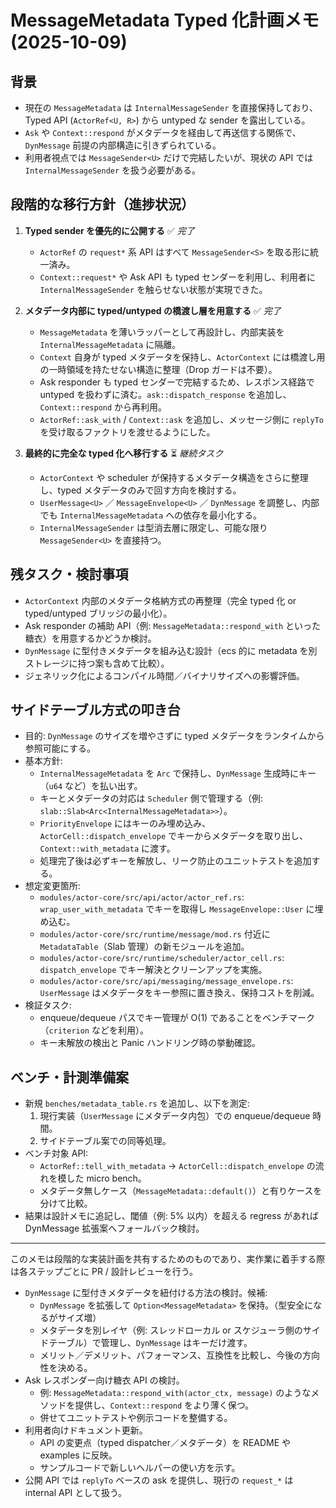 # MessageMetadata Typed 化計画メモ (2025-10-09)

## 背景
- 現在の `MessageMetadata` は `InternalMessageSender` を直接保持しており、Typed API (`ActorRef<U, R>`) から untyped な sender を露出している。
- `Ask` や `Context::respond` がメタデータを経由して再送信する関係で、`DynMessage` 前提の内部構造に引きずられている。
- 利用者視点では `MessageSender<U>` だけで完結したいが、現状の API では `InternalMessageSender` を扱う必要がある。

## 段階的な移行方針（進捗状況）
1. **Typed sender を優先的に公開する** ✅ *完了*
   - `ActorRef` の `request*` 系 API はすべて `MessageSender<S>` を取る形に統一済み。
   - `Context::request*` や Ask API も typed センダーを利用し、利用者に `InternalMessageSender` を触らせない状態が実現できた。

2. **メタデータ内部に typed/untyped の橋渡し層を用意する** ✅ *完了*
   - `MessageMetadata` を薄いラッパーとして再設計し、内部実装を `InternalMessageMetadata` に隔離。
   - `Context` 自身が typed メタデータを保持し、`ActorContext` には橋渡し用の一時領域を持たせない構造に整理（Drop ガードは不要）。
   - Ask responder も typed センダーで完結するため、レスポンス経路で untyped を扱わずに済む。`ask::dispatch_response` を追加し、`Context::respond` から再利用。
   - `ActorRef::ask_with` / `Context::ask` を追加し、メッセージ側に `replyTo` を受け取るファクトリを渡せるようにした。

3. **最終的に完全な typed 化へ移行する** ⏳ *継続タスク*
   - `ActorContext` や scheduler が保持するメタデータ構造をさらに整理し、typed メタデータのみで回す方向を検討する。
   - `UserMessage<U>` ／ `MessageEnvelope<U>` ／ `DynMessage` を調整し、内部でも `InternalMessageMetadata` への依存を最小化する。
   - `InternalMessageSender` は型消去層に限定し、可能な限り `MessageSender<U>` を直接持つ。

## 残タスク・検討事項
- `ActorContext` 内部のメタデータ格納方式の再整理（完全 typed 化 or typed/untyped ブリッジの最小化）。
- Ask responder の補助 API（例: `MessageMetadata::respond_with` といった糖衣）を用意するかどうか検討。
- `DynMessage` に型付きメタデータを組み込む設計（ecs 的に metadata を別ストレージに持つ案も含めて比較）。
- ジェネリック化によるコンパイル時間／バイナリサイズへの影響評価。

## サイドテーブル方式の叩き台
- 目的: `DynMessage` のサイズを増やさずに typed メタデータをランタイムから参照可能にする。
- 基本方針:
  - `InternalMessageMetadata` を `Arc` で保持し、`DynMessage` 生成時にキー（`u64` など）を払い出す。
  - キーとメタデータの対応は `Scheduler` 側で管理する（例: `slab::Slab<Arc<InternalMessageMetadata>>`）。
  - `PriorityEnvelope` にはキーのみ埋め込み、`ActorCell::dispatch_envelope` でキーからメタデータを取り出し、`Context::with_metadata` に渡す。
  - 処理完了後は必ずキーを解放し、リーク防止のユニットテストを追加する。
- 想定変更箇所:
  - `modules/actor-core/src/api/actor/actor_ref.rs`: `wrap_user_with_metadata` でキーを取得し `MessageEnvelope::User` に埋め込む。
  - `modules/actor-core/src/runtime/message/mod.rs` 付近に `MetadataTable`（Slab 管理）の新モジュールを追加。
  - `modules/actor-core/src/runtime/scheduler/actor_cell.rs`: `dispatch_envelope` でキー解決とクリーンアップを実施。
  - `modules/actor-core/src/api/messaging/message_envelope.rs`: `UserMessage` はメタデータをキー参照に置き換え、保持コストを削減。
- 検証タスク:
  - enqueue/dequeue パスでキー管理が O(1) であることをベンチマーク（`criterion` などを利用）。
  - キー未解放の検出と Panic ハンドリング時の挙動確認。

## ベンチ・計測準備案
- 新規 `benches/metadata_table.rs` を追加し、以下を測定:
  1. 現行実装（`UserMessage` にメタデータ内包）での enqueue/dequeue 時間。
  2. サイドテーブル案での同等処理。
- ベンチ対象 API:
  - `ActorRef::tell_with_metadata` → `ActorCell::dispatch_envelope` の流れを模した micro bench。
  - メタデータ無しケース（`MessageMetadata::default()`）と有りケースを分けて比較。
- 結果は設計メモに追記し、閾値（例: 5% 以内）を超える regress があれば DynMessage 拡張案へフォールバック検討。

---
このメモは段階的な実装計画を共有するためのものであり、実作業に着手する際は各ステップごとに PR / 設計レビューを行う。
- `DynMessage` に型付きメタデータを紐付ける方法の検討。候補:
  - `DynMessage` を拡張して `Option<MessageMetadata>` を保持。（型安全になるがサイズ増）
  - メタデータを別レイヤ（例: スレッドローカル or スケジューラ側のサイドテーブル）で管理し、`DynMessage` はキーだけ渡す。
  - メリット／デメリット、パフォーマンス、互換性を比較し、今後の方向性を決める。
- Ask レスポンダー向け糖衣 API の検討。
  - 例: `MessageMetadata::respond_with(actor_ctx, message)` のようなメソッドを提供し、`Context::respond` をより薄く保つ。
  - 併せてユニットテストや例示コードを整備する。
- 利用者向けドキュメント更新。
  - API の変更点（typed dispatcher／メタデータ）を README や examples に反映。
  - サンプルコードで新しいヘルパーの使い方を示す。
- 公開 API では `replyTo` ベースの ask を提供し、現行の `request_*` は internal API として扱う。
